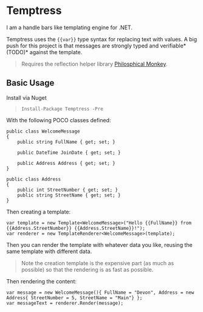 # Temptress
I am a handle bars like templating engine for .NET.

Temptress uses the `{{var}}` type syntax for replacing text with values.
A big push for this project is that messages are strongly typed and verifiable*(TODO)* against the template.

> Requires the reflection helper library [Philosphical Monkey](https://github.com/dburriss/PhilosophicalMonkey).

## Basic Usage

Install via Nuget
> `Install-Package Temptress -Pre`

With the following POCO classes defined:

    public class WelcomeMessage
    {
        public string FullName { get; set; }

        public DateTime JoinDate { get; set; }

        public Address Address { get; set; }
    }
    
    public class Address
    {
        public int StreetNumber { get; set; }
        public string StreetName { get; set; }
    }
 
 Then creating a template:   
 
    var template = new Template<WelcomeMessage>("Hello {{FullName}} from {{Address.StreetNumber}} {{Address.StreetName}}!");
    var renderer = new TemplateRenderer<WelcomeMessage>(template);
    
Then you can render the template with whatever data you like, reusing the same template with different data.

> Note the creation template is the expensive part (as much as possible) so that the rendering is as fast as possible.

Then rendering the content:

    var message = new WelcomeMessage(){ FullName = "Devon", Address = new Address{ StreetNumber = 5, StreetName = "Main"} };
    var messageText = renderer.Render(message);
    